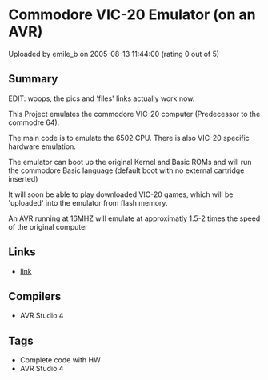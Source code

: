 # Commodore VIC-20 Emulator (on an AVR)

Uploaded by emile_b on 2005-08-13 11:44:00 (rating 0 out of 5)

## Summary

EDIT: woops, the pics and 'files' links actually work now.


This Project emulates the commodore VIC-20 computer (Predecessor to the commodre 64).  

The main code is to emulate the 6502 CPU. There is also VIC-20 specific hardware emulation.  

The emulator can boot up the original Kernel and Basic ROMs and will run the commodore Basic language (default boot with no external cartridge inserted)  

It will soon be able to play downloaded VIC-20 games, which will be 'uploaded' into the emulator from flash memory.


An AVR running at 16MHZ will emulate at approximatly 1.5-2 times the speed of the original computer

## Links

- [link](http://www.belanger.pwp.blueyonder.co.uk/Home.htm#vic)

## Compilers

- AVR Studio 4

## Tags

- Complete code with HW
- AVR Studio 4

